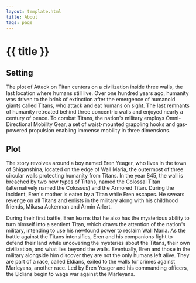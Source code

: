 ```yaml
---
layout: template.html
title: About
tags: page
---
```


# {{ title }}

## Setting
The plot of Attack on Titan centers on a civilization inside three walls, the last location where humans still live. Over one hundred years ago, humanity was driven to the brink of extinction after the emergence of humanoid giants called Titans, who attack and eat humans on sight. The last remnants of humanity retreated behind three concentric walls and enjoyed nearly a century of peace. To combat Titans, the nation's military employs Omni-Directional Mobility Gear, a set of waist-mounted grappling hooks and gas-powered propulsion enabling immense mobility in three dimensions.

## Plot
The story revolves around a boy named Eren Yeager, who lives in the town of Shiganshina, located on the edge of Wall Maria, the outermost of three circular walls protecting humanity from Titans. In the year 845, the wall is breached by two new types of Titans, named the Colossal Titan (alternatively named the Colossus) and the Armored Titan. During the incident, Eren's mother is eaten by a Titan while Eren escapes. He swears revenge on all Titans and enlists in the military along with his childhood friends, Mikasa Ackerman and Armin Arlert.

During their first battle, Eren learns that he also has the mysterious ability to turn himself into a sentient Titan, which draws the attention of the nation's military, intending to use his newfound power to reclaim Wall Maria. As the battle against the Titans intensifies, Eren and his companions fight to defend their land while uncovering the mysteries about the Titans, their own civilization, and what lies beyond the walls. Eventually, Eren and those in the military alongside him discover they are not the only humans left alive. They are part of a race, called Eldians, exiled to the walls for crimes against Marleyans, another race. Led by Eren Yeager and his commanding officers, the Eldians begin to wage war against the Marleyans.